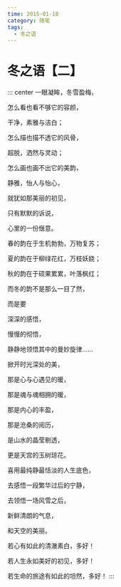 ```yaml
---
time: 2015-01-18
category: 随笔
tags:
  - 冬之语
---
```


# 冬之语【二】

::: center
一眼凝眸，冬雪盈梅，

怎么看也看不够它的容颜，

干净，素雅与洁白；

怎么描也描不透它的风骨，

超脱，洒然与灵动；

怎么画也画不出它的美韵，

静雅，怡人与怡心，

就犹如那美丽的初见，

只有默默的诉说，

心里的一份惬意。

春的韵在于生机勃勃，万物复苏；

夏的韵在于柳绿花红，万枝妖娆；

秋的韵在于硕果累累，叶落枫红；

而冬的韵不是那么一目了然，

而是要

深深的感悟，

慢慢的彻悟，

静静地领悟其中的曼妙旋律……

掀开时光深处的美，

那是心与心遇见的暖，

那是魂与魂相拥的暖，

那是内心的丰盈，

那是沧桑的阅历，

是山水的晶莹剔透，

更是天宫的玉树琼花。

喜用最纯静最恬淡的人生底色，

去感悟一段繁华过后的宁静，

去领悟一场风雪之后，

新鲜清朗的气息，

和天空的美丽。

若心有如此的清澈素白，多好！

若人生永如美好的初见，多好！

若生命的旅途有如此的坦然，多好！
:::

